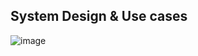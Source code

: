 ## System Design & Use cases
![image](https://github.com/mehmetali10/Distributed-Task-Queue/assets/77547122/0bde4ba7-e82b-49de-bcf6-fcfc98960749)



